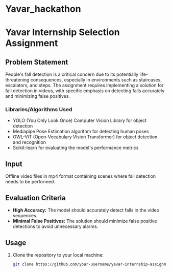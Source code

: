 # Yavar_hackathon

# Yavar Internship Selection Assignment

## Problem Statement

People's fall detection is a critical concern due to its potentially life-threatening consequences, especially in environments such as staircases, escalators, and steps. The assignment requires implementing a solution for fall detection in videos, with specific emphasis on detecting falls accurately and minimizing false positives.

### Libraries/Algorithms Used

- YOLO (You Only Look Once) Computer Vision Library for object detection
- Mediapipe Pose Estimation algorithm for detecting human poses
- OWL-ViT (Open-Vocabulary Vision Transformer) for object detection and recognition
- Scikit-learn for evaluating the model's performance metrics

## Input

Offline video files in mp4 format containing scenes where fall detection needs to be performed.

## Evaluation Criteria

- **High Accuracy:** The model should accurately detect falls in the video sequences.
- **Minimal False Positives:** The solution should minimize false positive detections to avoid unnecessary alarms.
  
## Usage

1. Clone the repository to your local machine:

   ```bash
   git clone https://github.com/your-username/yavar-internship-assignment.git
